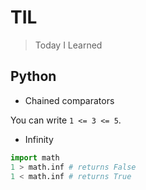 # TIL

> Today I Learned

## Python

* Chained comparators

You can write `1 <= 3 <= 5`.

* Infinity

```py
import math
1 > math.inf # returns False
1 < math.inf # returns True
```
